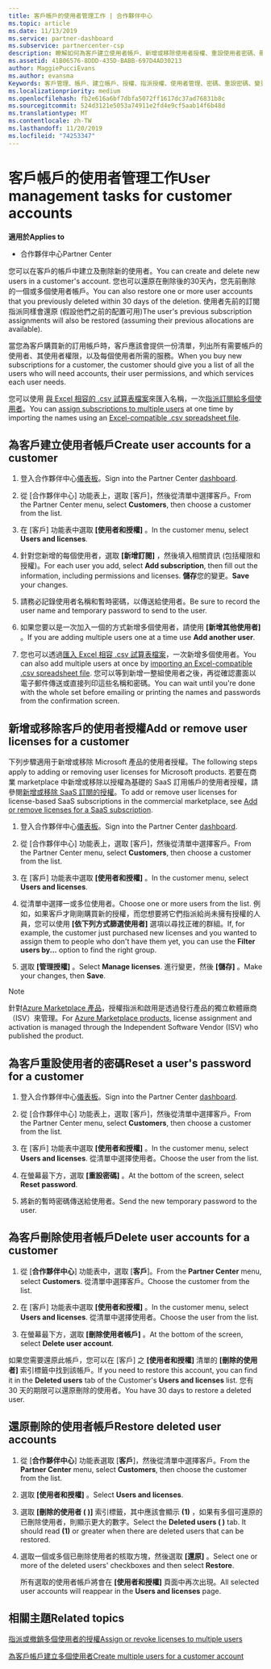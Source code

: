 ```yaml
---
title: 客戶帳戶的使用者管理工作 | 合作夥伴中心
ms.topic: article
ms.date: 11/13/2019
ms.service: partner-dashboard
ms.subservice: partnercenter-csp
description: 瞭解如何為客戶建立使用者帳戶、新增或移除使用者授權、重設使用者密碼、刪除使用者帳戶或加以還原。
ms.assetid: 41B06576-8DDD-435D-BABB-697D4AD30213
author: MaggiePucciEvans
ms.author: evansma
Keywords: 客戶管理、帳戶、建立帳戶、授權、指派授權、使用者管理、密碼、重設密碼、變更密碼
ms.localizationpriority: medium
ms.openlocfilehash: fb2e616a6bf7dbfa5072ff1617dc37ad76831b8c
ms.sourcegitcommit: 524d3121e5053a74911e2fd4e9cf5aab14f6b48d
ms.translationtype: MT
ms.contentlocale: zh-TW
ms.lasthandoff: 11/20/2019
ms.locfileid: "74253347"
---
```

# <a name="user-management-tasks-for-customer-accounts"></a><span data-ttu-id="8dce3-104">客戶帳戶的使用者管理工作</span><span class="sxs-lookup"><span data-stu-id="8dce3-104">User management tasks for customer accounts</span></span>

<span data-ttu-id="8dce3-105">**適用於**</span><span class="sxs-lookup"><span data-stu-id="8dce3-105">**Applies to**</span></span>

- <span data-ttu-id="8dce3-106">合作夥伴中心</span><span class="sxs-lookup"><span data-stu-id="8dce3-106">Partner Center</span></span>

<span data-ttu-id="8dce3-107">您可以在客戶的帳戶中建立及刪除新的使用者。</span><span class="sxs-lookup"><span data-stu-id="8dce3-107">You can create and delete new users in a customer's account.</span></span> <span data-ttu-id="8dce3-108">您也可以還原在刪除後的30天內，您先前刪除的一個或多個使用者帳戶。</span><span class="sxs-lookup"><span data-stu-id="8dce3-108">You can also restore one or more user accounts that you previously deleted within 30 days of the deletion.</span></span> <span data-ttu-id="8dce3-109">使用者先前的訂閱指派同樣會還原 (假設他們之前的配置可用)</span><span class="sxs-lookup"><span data-stu-id="8dce3-109">The user's previous subscription assignments will also be restored (assuming their previous allocations are available).</span></span>

<span data-ttu-id="8dce3-110">當您為客戶購買新的訂用帳戶時，客戶應該會提供一份清單，列出所有需要帳戶的使用者、其使用者權限，以及每個使用者所需的服務。</span><span class="sxs-lookup"><span data-stu-id="8dce3-110">When you buy new subscriptions for a customer, the customer should give you a list of all the users who will need accounts, their user permissions, and which services each user needs.</span></span>  

<span data-ttu-id="8dce3-111">您可以使用 [與 Excel 相容的 .csv 試算表檔案](bulk-license-provisioning-for-multiple-users.md)來匯入名稱，一次[指派訂閱給多個使用者](adding-multiple-users-to-a-customer-account.md)。</span><span class="sxs-lookup"><span data-stu-id="8dce3-111">You can [assign subscriptions to multiple users](bulk-license-provisioning-for-multiple-users.md) at one time by importing the names using an [Excel-compatible .csv spreadsheet file](adding-multiple-users-to-a-customer-account.md).</span></span>

<a href="" id="createuseraccounts"></a>

## <a name="create-user-accounts-for-a-customer"></a><span data-ttu-id="8dce3-112">為客戶建立使用者帳戶</span><span class="sxs-lookup"><span data-stu-id="8dce3-112">Create user accounts for a customer</span></span>

1. <span data-ttu-id="8dce3-113">登入合作夥伴中心[儀表板](https://partner.microsoft.com/dashboard)。</span><span class="sxs-lookup"><span data-stu-id="8dce3-113">Sign into the Partner Center [dashboard](https://partner.microsoft.com/dashboard).</span></span>

2. <span data-ttu-id="8dce3-114">從 [合作夥伴中心] 功能表上，選取 [客戶]，然後從清單中選擇客戶。</span><span class="sxs-lookup"><span data-stu-id="8dce3-114">From the Partner Center menu, select **Customers**, then choose a customer from the list.</span></span>

3. <span data-ttu-id="8dce3-115">在 \[客戶\] 功能表中選取 **\[使用者和授權\]** 。</span><span class="sxs-lookup"><span data-stu-id="8dce3-115">In the customer menu, select **Users and licenses**.</span></span>

4. <span data-ttu-id="8dce3-116">針對您新增的每個使用者，選取 **\[新增訂閱\]** ，然後填入相關資訊 (包括權限和授權)。</span><span class="sxs-lookup"><span data-stu-id="8dce3-116">For each user you add, select **Add subscription**, then fill out the information, including permissions and licenses.</span></span> <span data-ttu-id="8dce3-117">**儲存**您的變更。</span><span class="sxs-lookup"><span data-stu-id="8dce3-117">**Save** your changes.</span></span>

5. <span data-ttu-id="8dce3-118">請務必記錄使用者名稱和暫時密碼，以傳送給使用者。</span><span class="sxs-lookup"><span data-stu-id="8dce3-118">Be sure to record the user name and temporary password to send to the user.</span></span>

6. <span data-ttu-id="8dce3-119">如果您要以是一次加入一個的方式新增多個使用者，請使用 **\[新增其他使用者\]** 。</span><span class="sxs-lookup"><span data-stu-id="8dce3-119">If you are adding multiple users one at a time use **Add another user**.</span></span>

7. <span data-ttu-id="8dce3-120">您也可以透過[匯入 Excel 相容 .csv 試算表檔案](adding-multiple-users-to-a-customer-account.md)，一次新增多個使用者。</span><span class="sxs-lookup"><span data-stu-id="8dce3-120">You can also add multiple users at once by [importing an Excel-compatible .csv spreadsheet file](adding-multiple-users-to-a-customer-account.md).</span></span> <span data-ttu-id="8dce3-121">您可以等到新增一整組使用者之後，再從確認畫面以電子郵件傳送或直接列印這些名稱和密碼。</span><span class="sxs-lookup"><span data-stu-id="8dce3-121">You can wait until you're done with the whole set before emailing or printing the names and passwords from the confirmation screen.</span></span>

<a href="" id="userlicensing"></a>

## <a name="add-or-remove-user-licenses-for-a-customer"></a><span data-ttu-id="8dce3-122">新增或移除客戶的使用者授權</span><span class="sxs-lookup"><span data-stu-id="8dce3-122">Add or remove user licenses for a customer</span></span>

<span data-ttu-id="8dce3-123">下列步驟適用于新增或移除 Microsoft 產品的使用者授權。</span><span class="sxs-lookup"><span data-stu-id="8dce3-123">The following steps apply to adding or removing user licenses for Microsoft products.</span></span> <span data-ttu-id="8dce3-124">若要在商業 marketplace 中新增或移除以授權為基礎的 SaaS 訂用帳戶的使用者授權，請參閱[新增或移除 SaaS 訂閱的授權](csp-commercial-marketplace-manage.md#add-or-remove-licenses-for-a-saas-subscription)。</span><span class="sxs-lookup"><span data-stu-id="8dce3-124">To add or remove user licenses for license-based SaaS subscriptions in the commercial marketplace, see [Add or remove licenses for a SaaS subscription](csp-commercial-marketplace-manage.md#add-or-remove-licenses-for-a-saas-subscription).</span></span>

1. <span data-ttu-id="8dce3-125">登入合作夥伴中心[儀表板](https://partner.microsoft.com/dashboard)。</span><span class="sxs-lookup"><span data-stu-id="8dce3-125">Sign into the Partner Center [dashboard](https://partner.microsoft.com/dashboard).</span></span>

2. <span data-ttu-id="8dce3-126">從 [合作夥伴中心] 功能表上，選取 [客戶]，然後從清單中選擇客戶。</span><span class="sxs-lookup"><span data-stu-id="8dce3-126">From the Partner Center menu, select **Customers**, then choose a customer from the list.</span></span>

3. <span data-ttu-id="8dce3-127">在 \[客戶\] 功能表中選取 **\[使用者和授權\]** 。</span><span class="sxs-lookup"><span data-stu-id="8dce3-127">In the customer menu, select **Users and licenses**.</span></span>

4. <span data-ttu-id="8dce3-128">從清單中選擇一或多位使用者。</span><span class="sxs-lookup"><span data-stu-id="8dce3-128">Choose one or more users from the list.</span></span> <span data-ttu-id="8dce3-129">例如，如果客戶才剛剛購買新的授權，而您想要將它們指派給尚未擁有授權的人員，您可以使用 **\[依下列方式篩選使用者\]** 選項以尋找正確的群組。</span><span class="sxs-lookup"><span data-stu-id="8dce3-129">If, for example, the customer just purchased new licenses and you wanted to assign them to people who don't have them yet, you can use the **Filter users by...** option to find the right group.</span></span>

5. <span data-ttu-id="8dce3-130">選取 **\[管理授權\]** 。</span><span class="sxs-lookup"><span data-stu-id="8dce3-130">Select **Manage licenses**.</span></span> <span data-ttu-id="8dce3-131">進行變更，然後 **\[儲存\]** 。</span><span class="sxs-lookup"><span data-stu-id="8dce3-131">Make your changes, then **Save**.</span></span>

> [!NOTE]
> <span data-ttu-id="8dce3-132">針對[Azure Marketplace 產品](csp-commercial-marketplace-manage.md#assign-licenses-and-activate-a-subscription-on-behalf-of-a-customer)，授權指派和啟用是透過發行產品的獨立軟體廠商（ISV）來管理。</span><span class="sxs-lookup"><span data-stu-id="8dce3-132">For [Azure Marketplace products](csp-commercial-marketplace-manage.md#assign-licenses-and-activate-a-subscription-on-behalf-of-a-customer), license assignment and activation is managed through the Independent Software Vendor (ISV) who published the product.</span></span>

<a href="" id="resetpassword"></a>

## <a name="reset-a-users-password-for-a-customer"></a><span data-ttu-id="8dce3-133">為客戶重設使用者的密碼</span><span class="sxs-lookup"><span data-stu-id="8dce3-133">Reset a user's password for a customer</span></span>

1. <span data-ttu-id="8dce3-134">登入合作夥伴中心[儀表板](https://partner.microsoft.com/dashboard)。</span><span class="sxs-lookup"><span data-stu-id="8dce3-134">Sign into the Partner Center [dashboard](https://partner.microsoft.com/dashboard).</span></span>

2. <span data-ttu-id="8dce3-135">從 [合作夥伴中心] 功能表上，選取 [客戶]，然後從清單中選擇客戶。</span><span class="sxs-lookup"><span data-stu-id="8dce3-135">From the Partner Center menu, select **Customers**, then choose a customer from the list.</span></span>

3.  <span data-ttu-id="8dce3-136">在 \[客戶\] 功能表中選取 **\[使用者和授權\]** 。</span><span class="sxs-lookup"><span data-stu-id="8dce3-136">In the customer menu, select **Users and licenses**.</span></span> <span data-ttu-id="8dce3-137">從清單中選擇使用者。</span><span class="sxs-lookup"><span data-stu-id="8dce3-137">Choose the user from the list.</span></span>

4.  <span data-ttu-id="8dce3-138">在螢幕最下方，選取 **\[重設密碼\]** 。</span><span class="sxs-lookup"><span data-stu-id="8dce3-138">At the bottom of the screen, select **Reset password**.</span></span> 

5.  <span data-ttu-id="8dce3-139">將新的暫時密碼傳送給使用者。</span><span class="sxs-lookup"><span data-stu-id="8dce3-139">Send the new temporary password to the user.</span></span>

<a href="" id="deleteuseraccounts"></a>

## <a name="delete-user-accounts-for-a-customer"></a><span data-ttu-id="8dce3-140">為客戶刪除使用者帳戶</span><span class="sxs-lookup"><span data-stu-id="8dce3-140">Delete user accounts for a customer</span></span>

1.  <span data-ttu-id="8dce3-141">從 [**合作夥伴中心**] 功能表中，選取 [**客戶**]。</span><span class="sxs-lookup"><span data-stu-id="8dce3-141">From the **Partner Center** menu, select **Customers**.</span></span> <span data-ttu-id="8dce3-142">從清單中選擇客戶。</span><span class="sxs-lookup"><span data-stu-id="8dce3-142">Choose the customer from the list.</span></span>

2.  <span data-ttu-id="8dce3-143">在 \[客戶\] 功能表中選取 **\[使用者和授權\]** 。</span><span class="sxs-lookup"><span data-stu-id="8dce3-143">In the customer menu, select **Users and licenses**.</span></span> <span data-ttu-id="8dce3-144">從清單中選擇使用者。</span><span class="sxs-lookup"><span data-stu-id="8dce3-144">Choose the user from the list.</span></span>

3.  <span data-ttu-id="8dce3-145">在螢幕最下方，選取 **\[刪除使用者帳戶\]** 。</span><span class="sxs-lookup"><span data-stu-id="8dce3-145">At the bottom of the screen, select **Delete user account**.</span></span>

<span data-ttu-id="8dce3-146">如果您需要還原此帳戶，您可以在 \[客戶\] 之 **\[使用者和授權\]** 清單的 **\[刪除的使用者\]** 索引標籤中找到該帳戶。</span><span class="sxs-lookup"><span data-stu-id="8dce3-146">If you need to restore this account, you can find it in the **Deleted users** tab of the Customer's **Users and licenses** list.</span></span> <span data-ttu-id="8dce3-147">您有 30 天的期限可以還原刪除的使用者。</span><span class="sxs-lookup"><span data-stu-id="8dce3-147">You have 30 days to restore a deleted user.</span></span>

<a href="" id="restoreuseraccounts"></a>

## <a name="restore-deleted-user-accounts"></a><span data-ttu-id="8dce3-148">還原刪除的使用者帳戶</span><span class="sxs-lookup"><span data-stu-id="8dce3-148">Restore deleted user accounts</span></span>

1.  <span data-ttu-id="8dce3-149">從 [**合作夥伴中心**] 功能表選取 [**客戶**]，然後從清單中選擇客戶。</span><span class="sxs-lookup"><span data-stu-id="8dce3-149">From the **Partner Center** menu, select **Customers**, then choose the customer from the list.</span></span>

2.  <span data-ttu-id="8dce3-150">選取 **\[使用者和授權\]** 。</span><span class="sxs-lookup"><span data-stu-id="8dce3-150">Select **Users and licenses**.</span></span>

3.  <span data-ttu-id="8dce3-151">選取 **\[刪除的使用者 ( )\]** 索引標籤，其中應該會顯示 **(1)** ，如果有多個可還原的已刪除使用者，則顯示更大的數字。</span><span class="sxs-lookup"><span data-stu-id="8dce3-151">Select the **Deleted users ( )** tab. It should read **(1)** or greater when there are deleted users that can be restored.</span></span>

4.  <span data-ttu-id="8dce3-152">選取一個或多個已刪除使用者的核取方塊，然後選取 **\[還原\]** 。</span><span class="sxs-lookup"><span data-stu-id="8dce3-152">Select one or more of the deleted users' checkboxes and then select **Restore**.</span></span>

    <span data-ttu-id="8dce3-153">所有選取的使用者帳戶將會在 **\[使用者和授權\]** 頁面中再次出現。</span><span class="sxs-lookup"><span data-stu-id="8dce3-153">All selected user accounts will reappear in the **Users and licenses** page.</span></span>

## <a name="related-topics"></a><span data-ttu-id="8dce3-154">相關主題</span><span class="sxs-lookup"><span data-stu-id="8dce3-154">Related topics</span></span>


[<span data-ttu-id="8dce3-155">指派或撤銷多個使用者的授權</span><span class="sxs-lookup"><span data-stu-id="8dce3-155">Assign or revoke licenses to multiple users</span></span>](bulk-license-provisioning-for-multiple-users.md)

[<span data-ttu-id="8dce3-156">為客戶帳戶建立多個使用者</span><span class="sxs-lookup"><span data-stu-id="8dce3-156">Create multiple users for a customer account</span></span>](adding-multiple-users-to-a-customer-account.md)